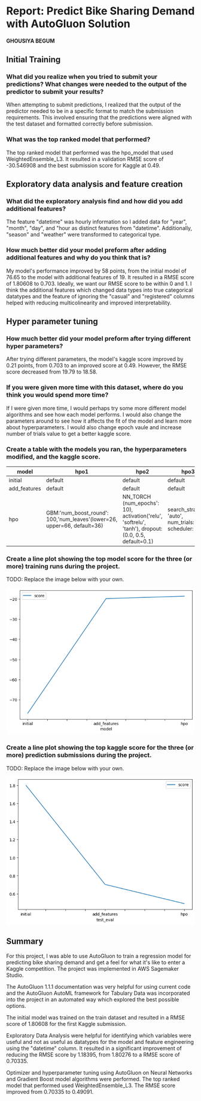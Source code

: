 
# Report: Predict Bike Sharing Demand with AutoGluon Solution
#### GHOUSIYA BEGUM

## Initial Training
### What did you realize when you tried to submit your predictions? What changes were needed to the output of the predictor to submit your results?
When attempting to submit predictions, I realized that the output of the predictor needed to be in a specific format to match the submission requirements. This involved ensuring that the predictions were aligned with the test dataset and formatted correctly before submission.


### What was the top ranked model that performed?
The top ranked model that performed was the hpo_model that used WeightedEnsemble_L3. It resulted in a validation RMSE score of -30.546908 and the best submission score for Kaggle at 0.49.

## Exploratory data analysis and feature creation
### What did the exploratory analysis find and how did you add additional features?
The feature "datetime" was hourly information so I added data for "year", "month", "day", and "hour as distinct features from "datetime". 
Additionally, "season" and "weather" were transformed to categorical type.

### How much better did your model preform after adding additional features and why do you think that is?
My model's performance improved by 58 points, from the initial model of 76.65 to the model with additional features of 19. It resulted in a RMSE score of 1.80608 to 0.703. Ideally, we want our RMSE score to be within 0 and 1. I think the additional features which changed data types into true categorical datatypes and the feature of ignoring the "casual" and "registered" columns helped with reducing multicolinearity and improved interpretability.

## Hyper parameter tuning
### How much better did your model preform after trying different hyper parameters?
After trying different parameters, the model's kaggle score improved by 0.21 points, from 0.703 to an improved score at 0.49. However, the RMSE score decreased from 19.79 to 18.58.

### If you were given more time with this dataset, where do you think you would spend more time?
If I were given more time, I would perhaps try some more different model algorithms and see how each model performs. I would also change the parameters around to see how it affects the fit of the model and learn more about hyperparameters. I would also change epoch vaule and increase number of trials value to get a better kaggle score.

### Create a table with the models you ran, the hyperparameters modified, and the kaggle score.
|model|hpo1|hpo2|hpo3|score|
|--|--|--|--|--|
|initial|default|default|default|1.80276|
|add_features|default|default|default|0.70335|
|hpo|GBM:'num_boost_round': 100,'num_leaves'(lower=26, upper=66, default=36)|NN_TORCH (num_epochs': 10), activation('relu', 'softrelu', 'tanh'), dropout:(0.0, 0.5, default=0.1)|search_strategy: 'auto', num_trials: 2, scheduler: local|0.49091|

### Create a line plot showing the top model score for the three (or more) training runs during the project.

TODO: Replace the image below with your own.

![model_train_score.png](train_img.png)

### Create a line plot showing the top kaggle score for the three (or more) prediction submissions during the project.

TODO: Replace the image below with your own.

![model_test_score.png](test_img.png)

## Summary
For this project, I was able to use AutoGluon to train a regression model for predicting bike sharing demand and get a feel for what it's like to enter a Kaggle competition. The project was implemented in AWS Sagemaker Studio.

The AutoGluon 1.1.1 documentation was very helpful for using current code and the AutoGluon AutoML framework for Tabulary Data was incorporated into the project in an automated way which explored the best possible options.

The initial model was trained on the train dataset and resulted in a RMSE score of 1.80608 for the first Kaggle submission.

Exploratory Data Analysis were helpful for identifying which variables were useful and not as useful as datatypes for the model and feature engineering using the "datetime" column. It resulted in a significant improvement of reducing the RMSE score by 1.18395, from 1.80276 to a RMSE score of 0.70335.

Optimizer and hyperparameter tuning using AutoGluon on Neural Networks and Gradient Boost model algorithms were performed. The top ranked model that performed used WeightedEnsemble_L3. The RMSE score improved from 0.70335 to 0.49091.
